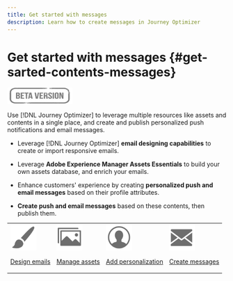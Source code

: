 ```yaml
---
title: Get started with messages
description: Learn how to create messages in Journey Optimizer
---
```

# Get started with messages {#get-sarted-contents-messages}

![](assets/do-not-localize/badge.png)

Use [!DNL Journey Optimizer] to leverage multiple resources like assets and contents in a single place, and create and publish personalized push notifications and email messages.

* Leverage [!DNL Journey Optimizer] **email designing capabilities** to create or import responsive emails.

* Leverage **Adobe Experience Manager Assets Essentials** to build your own assets database, and enrich your emails.

* Enhance customers' experience by creating **personalized push and email messages** based on their profile attributes.

* **Create push and email messages** based on these contents, then publish them.

<table>
<tr>
<td><img src="assets/do-not-localize/icon_design.svg" width="60px"><p><a href="design-emails.md">Design emails</a></p></td>
<td><img src="assets/do-not-localize/icon_assets.svg" width="60px"><p><a href="assets-essentials.md">Manage assets</a></p></td>
<td><img src="assets/do-not-localize/icon_personalization.svg" width="60px"><p><a href="personalization/personalize.md">Add personalization</a></p></td>
<td><img src="assets/do-not-localize/icon_messages.svg" width="60px"><p><a href="create-message.md">Create messages</a></p></td></tr>
</table>
